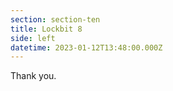 ```yaml
---
section: section-ten
title: Lockbit 8
side: left
datetime: 2023-01-12T13:48:00.000Z
---
```

Thank you.

